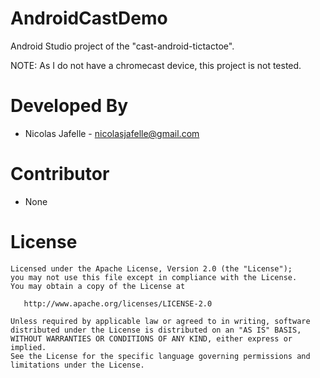 AndroidCastDemo
===============

Android Studio project of the "cast-android-tictactoe".

NOTE: As I do not have a chromecast device, this project is not tested.


Developed By
============

* Nicolas Jafelle - <nicolasjafelle@gmail.com>


Contributor
============
- None


License
=======

    Licensed under the Apache License, Version 2.0 (the "License");
    you may not use this file except in compliance with the License.
    You may obtain a copy of the License at

       http://www.apache.org/licenses/LICENSE-2.0

    Unless required by applicable law or agreed to in writing, software
    distributed under the License is distributed on an "AS IS" BASIS,
    WITHOUT WARRANTIES OR CONDITIONS OF ANY KIND, either express or implied.
    See the License for the specific language governing permissions and
    limitations under the License.
